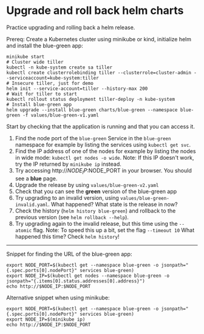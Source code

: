 # Upgrade and roll back helm charts

Practice upgrading and rolling back a helm release.

Prereq: Create a Kubernetes cluster using minikube or kind, initialize helm and install the blue-green app:

```shell
minikube start
# Cluster wide tiller
kubectl -n kube-system create sa tiller
kubectl create clusterrolebinding tiller --clusterrole=cluster-admin --serviceaccount=kube-system:tiller
# Insecure tiller, just for demo
helm init --service-account=tiller --history-max 200
# Wait for tiller to start
kubectl rollout status deployment tiller-deploy -n kube-system
# Install blue-green app
helm upgrade --install blue-green charts/blue-green --namespace blue-green -f values/blue-green-v1.yaml
```

Start by checking that the application is running and that you can access it.

1. Find the node port of the `blue-green` Service in the `blue-green` namespace for example by listing the services using `kubectl get svc`.
2. Find the IP address of one of the nodes for example by listing the nodes in wide mode: `kubectl get nodes -o wide`.
  Note: If this IP doesn't work, try the IP returned by `minikube ip` instead.
3. Try accessing http://$NODE_IP:$NODE_PORT in your browser.
  You should see a **blue** page.
4. Upgrade the release by using `values/blue-green-v2.yaml`
5. Check that you can see the **green** version of the blue-green app
6. Try upgrading to an invalid version, using `values/blue-green-invalid.yaml`. What happened? What state is the release in now?
7. Check the history (`helm history blue-green`) and rollback to the previous version (see `helm rollback --help`).
8. Try upgrading again to the invalid release, but this time using the `--atomic` flag.
  Note: To speed this up a bit, set the flag `--timeout 10`
  What happened this time? Check `helm history`!

---

Snippet for finding the URL of the blue-green app:
```shell
export NODE_PORT=$(kubectl get --namespace blue-green -o jsonpath="{.spec.ports[0].nodePort}" services blue-green)
export NODE_IP=$(kubectl get nodes --namespace blue-green -o jsonpath="{.items[0].status.addresses[0].address}")
echo http://$NODE_IP:$NODE_PORT
```
Alternative snippet when using minikube:
```shell
export NODE_PORT=$(kubectl get --namespace blue-green -o jsonpath="{.spec.ports[0].nodePort}" services blue-green)
export NODE_IP=$(minikube ip)
echo http://$NODE_IP:$NODE_PORT
```
